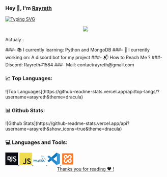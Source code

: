 ### Hey 👋, I'm [Rayreth](https://github.com/arayreth)
[![Typing SVG](https://readme-typing-svg.herokuapp.com?font=Fira+Code&duration=3000&pause=1000&color=E7F748&center=true&width=435&lines=Developper+javascript;Orange+juice+addict;Discord+power+user)](https://git.io/typing-svg)
<p align="center">
<img src="https://readme-typing-svg.herokuapp.com?font=Fira+Code&duration=3000&pause=1000&color=E7F748&center=true&width=435&lines=Developper+javascript;Orange+juice+addict;Discord+power+user">
</p>
<p align="left">
Actualy :
</p>
 ###- 📚 I currently learning: Python and MongoDB
 ###- 🚧 I currently working on: A discord bot for my project
 ###- 📬 How to Reach Me ?
 ###- Discord: Rayreth#1584
 ###- Mail: contactrayreth@gmail.com
<h3 align="left">📈 Top Languages: </h3>
![Top Languages](https://github-readme-stats.vercel.app/api/top-langs/?username=arayreth&theme=dracula)
<h3 align="left">📊 Github Stats: </h3>
![Github Stats](https://github-readme-stats.vercel.app/api?username=arayreth&show_icons=true&theme=dracula)
<h3 align="left">💻 Languages and Tools: </h3>
<a href="https://discord.js.org/#/" > <img src="https://github.com/devicons/devicon/blob/master/icons/discordjs/discordjs-original.svg" target="_blank" rel="noreferrer" alt="Discord js" width="40" height="40"/>
<a href="https://developer.mozilla.org/fr/docs/Web/JavaScript" > <img src="https://github.com/devicons/devicon/blob/master/icons/javascript/javascript-original.svg" target="_blank" rel="noreferrer" alt="javaScript" width="40" height="40"/>
<a href="www.mysql.com" > <img src="https://github.com/devicons/devicon/blob/master/icons/mysql/mysql-plain-wordmark.svg" target="_blank" rel="noreferrer" alt="My SQL" width="40" height="40"/>
<a href="https://code.visualstudio.com/" > <img src="https://github.com/devicons/devicon/blob/master/icons/vscode/vscode-original.svg" target="_blank" rel="noreferrer" alt="Visual Studio Code" width="40" height="40"/>
<a href="https://www.apachefriends.org/index.html" > <img src="https://github.com/cm3z4/xampp.desktop/blob/master/xampp.png" target="_blank" rel="noreferrer" alt="XAMPP" width="40" height="40"/>
<div align="center">
Thanks you for reading ❤️ !
</div>
